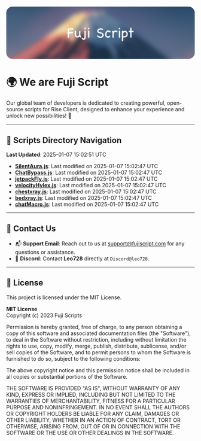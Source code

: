 ![Banner](.github/b.webp)

# 🌍 **We are Fuji Script**

Our global team of developers is dedicated to creating powerful, open-source scripts for Rise Client, designed to enhance your experience and unlock new possibilities! 🌟

---
<!-- SCRIPTS_NAVIGATION_START -->
## 📂 **Scripts Directory Navigation**

**Last Updated**: 2025-01-07 15:02:51 UTC

- **[SilentAura.js](scripts/SilentAura.js)**: Last modified on 2025-01-07 15:02:47 UTC
- **[ChatBypass.js](scripts/ChatBypass.js)**: Last modified on 2025-01-07 15:02:47 UTC
- **[jetpackFly.js](scripts/jetpackFly.js)**: Last modified on 2025-01-07 15:02:47 UTC
- **[velocityHylex.js](scripts/velocityHylex.js)**: Last modified on 2025-01-07 15:02:47 UTC
- **[chestxray.js](scripts/chestxray.js)**: Last modified on 2025-01-07 15:02:47 UTC
- **[bedxray.js](scripts/bedxray.js)**: Last modified on 2025-01-07 15:02:47 UTC
- **[chatMacro.js](scripts/chatMacro.js)**: Last modified on 2025-01-07 15:02:47 UTC

<!-- SCRIPTS_NAVIGATION_END -->

---

## 💬 **Contact Us**  
- 📬 **Support Email**: Reach out to us at [support@fujiscript.com](mailto:support@fujiscript.com) for any questions or assistance.  
- 💬 **Discord**: Contact **Leo728** directly at `Discord@leo728`.

---

## 📜 **License**

This project is licensed under the MIT License.  

**MIT License**  
Copyright (c) 2023 Fuji Scripts  

Permission is hereby granted, free of charge, to any person obtaining a copy of this software and associated documentation files (the "Software"), to deal in the Software without restriction, including without limitation the rights to use, copy, modify, merge, publish, distribute, sublicense, and/or sell copies of the Software, and to permit persons to whom the Software is furnished to do so, subject to the following conditions:  

The above copyright notice and this permission notice shall be included in all copies or substantial portions of the Software.  

THE SOFTWARE IS PROVIDED "AS IS", WITHOUT WARRANTY OF ANY KIND, EXPRESS OR IMPLIED, INCLUDING BUT NOT LIMITED TO THE WARRANTIES OF MERCHANTABILITY, FITNESS FOR A PARTICULAR PURPOSE AND NONINFRINGEMENT. IN NO EVENT SHALL THE AUTHORS OR COPYRIGHT HOLDERS BE LIABLE FOR ANY CLAIM, DAMAGES OR OTHER LIABILITY, WHETHER IN AN ACTION OF CONTRACT, TORT OR OTHERWISE, ARISING FROM, OUT OF OR IN CONNECTION WITH THE SOFTWARE OR THE USE OR OTHER DEALINGS IN THE SOFTWARE.  

